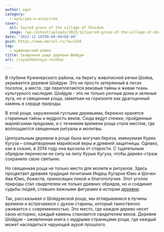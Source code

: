 ```yaml
---
author: egor
category:
  - культура-и-искусство
cover:
  alt: Sacred grove of the village of Shoidum
  image: /wp-content/uploads/2023/12/sacred-grove-of-the-village-of-shoidum.jpg
date: "2023-12-18T09:00:09+00:00"
guid: https://www.mariel.ru/?p=1156
tag:
  - куженерский-район
title: Священная роща деревни Шойдум
url: /svyashhennaya-roshha/

---
```

В глубине Куженерского района, на берегу живописной речки Шойка, укрывается деревня Шойдум. Это не просто затерянный в лесах поселок, а место, где переплетаются вековые тайны и живая ткань культурного наследия. Шойдум \- это не только уютные дома и зеленые луга, но и священная роща, заметная на горизонте как драгоценный камень в сердце природы.

В этой роще, окруженной густыми деревьями, бережно хранятся старинные тайны и мудрость веков. Сюда ведут стежки, пройденные марийскими предками, и с течением времени роща стала местом, где воплощаются священные ритуалы и молитвы.

Центральным деревом в роще была могучая береза, именуемая Курек Кугуза – олицетворение марийской веры и древней защитницы. Однако, как в сказке, в 2014 году она высохла от старости. С тщательным обрядом перенесли ее силу на липу Курык Кугуза, чтобы дерево-страж сохраняло свою святыню.

Но священная роща не только место для молитв и ритуалов. Здесь процветает древняя традиция почитания Индеш Кугарня Юмо и Шочен Ава Юмо, божеств, приносящих покой и благополучие. Этот уголок природы стал свидетелем не только древних обрядов, но и соединил судьбы людей, ставших важными фигурами в истории [деревни](/derevnya_abrosimovo/).

Так, рассказывая о Шойдумской роще, мы вглядываемся в пучины времени и встречаемся с духом старины, который таинственно уживается с современностью. Это место, где каждое дерево несет свою историю, каждый камень становится свидетелем веков. Деревня Шойдум – оживленная книга с мудрыми страницами рощи, где каждый может насладиться чарующей аурой прошлого.
